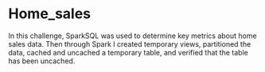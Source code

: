 # Home_sales
In this challenge, SparkSQL was used to determine key metrics about home sales data. Then through Spark I created temporary views, partitioned the data, cached and uncached a temporary table, and verified that the table has been uncached.
